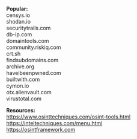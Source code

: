 <b>Popular:</b><br>
censys.io<br>
shodan.io<br>
securitytrails.com<br>
db-ip.com<br>
domaintools.com<br>
community.riskiq.com<br>
crt.sh<br>
findsubdomains.com<br>
archive.org<br>
haveibeenpwned.com<br>
builtwith.com<br>
cymon.io<br>
otx.alienvault.com<br>
virustotal.com

<b>Resources:</b><br>
https://www.osinttechniques.com/osint-tools.html<br>
https://inteltechniques.com/menu.html<br>
https://osintframework.com
